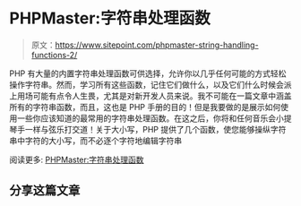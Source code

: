 # PHPMaster:字符串处理函数

> 原文：<https://www.sitepoint.com/phpmaster-string-handling-functions-2/>

PHP 有大量的内置字符串处理函数可供选择，允许你以几乎任何可能的方式轻松操作字符串。然而，学习所有这些函数，记住它们做什么，以及它们什么时候会派上用场可能有点令人生畏，尤其是对新开发人员来说。我不可能在一篇文章中涵盖所有的字符串函数，而且，这也是 PHP 手册的目的！但是我要做的是展示如何使用一些你应该知道的最常用的字符串处理函数。在这之后，你将和任何音乐会小提琴手一样与弦乐打交道！关于大小写，PHP 提供了几个函数，使您能够操纵字符串中字符的大小写，而不必逐个字符地编辑字符串

阅读更多:
[PHPMaster:字符串处理函数](https://www.sitepoint.com/string-handling-functions/?utm_source=rss&utm_medium=rss&utm_campaign=string-handling-functions "PHPMaster: String Handling Functions")

## 分享这篇文章